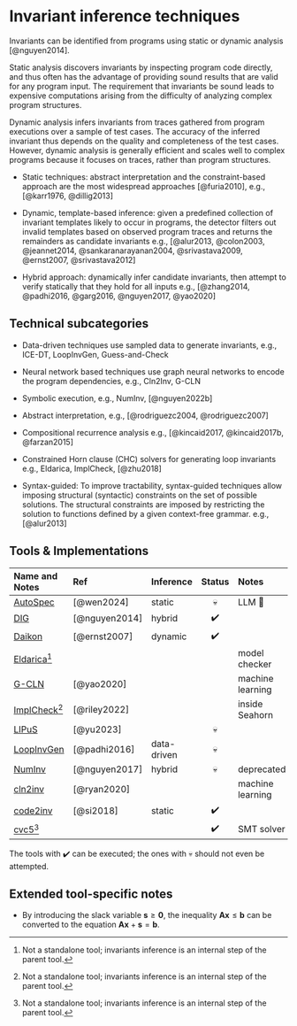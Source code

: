 # Invariant inference techniques

Invariants can be identified from programs using static or dynamic analysis [@nguyen2014].

Static analysis discovers invariants by inspecting program code directly, and
thus often has the advantage of providing sound results that are valid for any
program input. The requirement that invariants be sound leads to expensive
computations arising from the difficulty of analyzing complex program
structures.

Dynamic analysis infers invariants from traces gathered from program executions
over a sample of test cases. The accuracy of the inferred invariant thus depends
on the quality and completeness of the test cases. However, dynamic analysis is
generally efficient and scales well to complex programs because it focuses on
traces, rather than program structures.

- Static techniques: abstract interpretation and the constraint-based approach
  are the most widespread approaches [@furia2010], e.g., [@karr1976, @dillig2013]

- Dynamic, template-based inference: given a predefined collection of
  invariant templates likely to occur in programs, the detector filters out
  invalid templates based on observed program traces and returns the remainders
  as candidate invariants
  e.g., [@alur2013, @colon2003, @jeannet2014, @sankaranarayanan2004,
  @srivastava2009, @ernst2007, @srivastava2012]

- Hybrid approach: dynamically infer candidate invariants, then attempt to
  verify statically that they hold for all inputs
  e.g., [@zhang2014, @padhi2016, @garg2016, @nguyen2017, @yao2020]


## Technical subcategories

- Data-driven techniques use sampled data to generate invariants, 
  e.g., ICE-DT, LoopInvGen, Guess-and-Check

- Neural network based techniques use graph neural networks to encode 
  the program dependencies, e.g., Cln2Inv, G-CLN

- Symbolic execution, 
  e.g., NumInv, [@nguyen2022b]

- Abstract interpretation, 
  e.g., [@rodriguezc2004, @rodriguezc2007] 

- Compositional recurrence analysis 
  e.g., [@kincaid2017, @kincaid2017b, @farzan2015]

- Constrained Horn clause (CHC) solvers for generating loop invariants
  e.g., Eldarica, ImplCheck, [@zhu2018]
  
- Syntax-guided: To improve tractability, syntax-guided techniques 
  allow imposing structural (syntactic) constraints on the set of possible 
  solutions. The structural constraints are imposed by restricting the 
  solution to functions defined by a given context-free grammar.
  e.g., [@alur2013]


## Tools & Implementations

| Name and Notes           | Ref           | Inference   | Status | Notes            |
|:-------------------------|:--------------|:------------|:------:|:-----------------|
| [AutoSpec][AUTOSPEC]     | [@wen2024]    | static      |   💀   | LLM 🤮           |
| [DIG][DIG]               | [@nguyen2014] | hybrid      |   ✔️   |                  |
| [Daikon][DAIKON]         | [@ernst2007]  | dynamic     |   ✔️   |                  |
| [Eldarica][ELDERICA][^1] |               |             |        | model checker    |
| [G-CLN][G-CLN]           | [@yao2020]    |             |        | machine learning |
| [ImplCheck][IMPLC][^1]   | [@riley2022]  |             |        | inside Seahorn   |
| [LIPuS][LIPUS]           | [@yu2023]     |             |   💀   |                  |
| [LoopInvGen][LOOPINV]    | [@padhi2016]  | data-driven |   💀   |                  |
| [NumInv][NUMINV]         | [@nguyen2017] | hybrid      |   💀   | deprecated       |
| [cln2inv][CLN2]          | [@ryan2020]   |             |        | machine learning |
| [code2inv][CODE2]        | [@si2018]     | static      |   ✔️   |                  |
| [cvc5][CVC5][^1]         |               |             |   ✔️   | SMT solver       |

The tools with ✔️ can be executed; the ones with 💀 should not even be attempted. 


## Extended tool-specific notes 



* By introducing the slack variable $\displaystyle \mathbf {s} \geq \mathbf {0}$, the inequality
  $\displaystyle \mathbf {A} \mathbf {x} \leq \mathbf {b}$ can be converted to the equation
  $\displaystyle \mathbf {A} \mathbf {x} +\mathbf {s} =\mathbf {b}$.
  

[NUMINV]: https://github.com/dynaroars/numinv
[G-CLN]: https://github.com/jyao15/G-CLN
[CLN2]: https://github.com/gryan11/cln2inv.git
[CODE2]: https://github.com/PL-ML/code2inv.git
[CVC5]: https://github.com/cvc5/cvc5
[ELDERICA]: https://github.com/uuverifiers/eldarica
[LIPUS]: https://github.com/Santiago-Yu/LIPuS
[IMPLC]: https://github.com/grigoryfedyukovich/aeval.git
[AUTOSPEC]: https://sites.google.com/view/autospecification
[DAIKON]: https://plse.cs.washington.edu/daikon
[DIG]: https://github.com/dynaroars/dig
[LOOPINV]: https://github.com/SaswatPadhi/LoopInvGen

[^1]: Not a standalone tool; invariants inference is an internal step of the parent tool.
